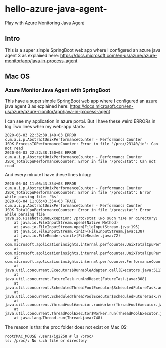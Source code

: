 # hello-azure-java-agent-
Play with Azure Monitoring Java Agent

## Intro
This is a super simple SpringBoot web app where I configured an azure java agent 3 as explained here: https://docs.microsoft.com/en-us/azure/azure-monitor/app/java-in-process-agent



## Mac OS
### Azure Monitor Java Agent with SpringBoot
This have a super simple SpringBoot web app where I configured an azure java agent 3 as explained here: https://docs.microsoft.com/en-us/azure/azure-monitor/app/java-in-process-agent

I can see my application in azure portal.
But I have these weird ERRORs in log
Two lines when my web-app starts:
```
2020-06-03 22:32:38.148+03 ERROR c.m.a.i.p.AbstractUnixPerformanceCounter - Performance Counter JSDK_ProcessIOPerformanceCounter: Error in file '/proc/23140/io': Can not read
2020-06-03 22:32:38.150+03 ERROR c.m.a.i.p.AbstractUnixPerformanceCounter - Performance Counter JSDK_TotalCpuPerformanceCounter: Error in file '/proc/stat': Can not read
```
And every minute I have these lines in log:
```
2020-06-04 11:05:43.354+03 ERROR c.m.a.i.p.AbstractUnixPerformanceCounter - Performance Counter JSDK_TotalCpuPerformanceCounter: Error in file '/proc/stat': Error while parsing file: '%s'
2020-06-04 11:05:43.354+03 TRACE c.m.a.i.p.AbstractUnixPerformanceCounter - Performance Counter JSDK_TotalCpuPerformanceCounter: Error in file '/proc/stat': Error while parsing file
java.io.FileNotFoundException: /proc/stat (No such file or directory)
	at java.io.FileInputStream.open0(Native Method)
	at java.io.FileInputStream.open(FileInputStream.java:195)
	at java.io.FileInputStream.<init>(FileInputStream.java:138)
	at java.io.FileReader.<init>(FileReader.java:72)
	at com.microsoft.applicationinsights.internal.perfcounter.UnixTotalCpuPerformanceCounter.getLineOfData(UnixTotalCpuPerformanceCounter.java:102)
	at com.microsoft.applicationinsights.internal.perfcounter.UnixTotalCpuPerformanceCounter.report(UnixTotalCpuPerformanceCounter.java:62)
	at com.microsoft.applicationinsights.internal.perfcounter.PerformanceCounterContainer$1.run(PerformanceCounterContainer.java:232)
	at java.util.concurrent.Executors$RunnableAdapter.call(Executors.java:511)
	at java.util.concurrent.FutureTask.runAndReset(FutureTask.java:308)
	at java.util.concurrent.ScheduledThreadPoolExecutor$ScheduledFutureTask.access$301(ScheduledThreadPoolExecutor.java:180)
	at java.util.concurrent.ScheduledThreadPoolExecutor$ScheduledFutureTask.run(ScheduledThreadPoolExecutor.java:294)
	at java.util.concurrent.ThreadPoolExecutor.runWorker(ThreadPoolExecutor.java:1149)
	at java.util.concurrent.ThreadPoolExecutor$Worker.run(ThreadPoolExecutor.java:624)
	at java.lang.Thread.run(Thread.java:748)
```
The reason is that the proc folder does not exist on Mac OS:
```
root@MAC_MOUSE /Users/ig2258 # ls /proc/
ls: /proc/: No such file or directory
```
